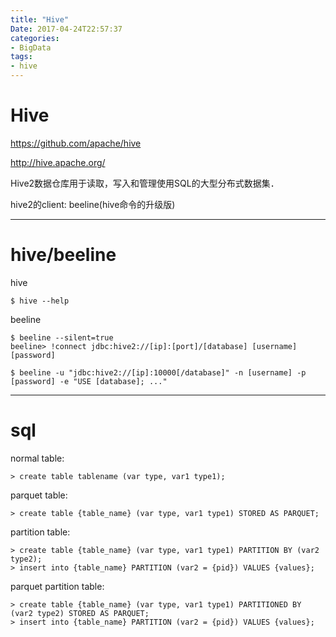 ```yaml
---
title: "Hive"
Date: 2017-04-24T22:57:37
categories:
- BigData
tags:
- hive
---
```


# Hive

<https://github.com/apache/hive>

<http://hive.apache.org/>

Hive2数据仓库用于读取，写入和管理使用SQL的大型分布式数据集．

hive2的client: beeline(hive命令的升级版)

***

# hive/beeline

hive

    $ hive --help

beeline

    $ beeline --silent=true
    beeline> !connect jdbc:hive2://[ip]:[port]/[database] [username] [password]

    $ beeline -u "jdbc:hive2://[ip]:10000[/database]" -n [username] -p [password] -e "USE [database]; ..."

***

# sql

normal table:

    > create table tablename (var type, var1 type1);

parquet table:

    > create table {table_name} (var type, var1 type1) STORED AS PARQUET;

partition table:

    > create table {table_name} (var type, var1 type1) PARTITION BY (var2 type2);
    > insert into {table_name} PARTITION (var2 = {pid}) VALUES {values};

parquet partition table:

    > create table {table_name} (var type, var1 type1) PARTITIONED BY (var2 type2) STORED AS PARQUET;
    > insert into {table_name} PARTITION (var2 = {pid}) VALUES {values};
